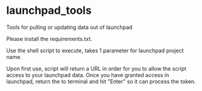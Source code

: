 # launchpad_tools
Tools for pulling or updating data out of launchpad

Please install the requirements.txt.

Use the shell script to execute, takes 1 parameter for launchpad project name.

Upon first use, script will return a URL in order for you to allow the script access to your launchpad data.  Once you have granted access in launchpad, return the to terminal and hit "Enter" so it can process the token.
